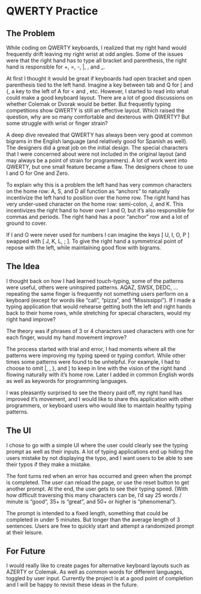 # QWERTY Practice

## The Problem
While coding on QWERTY keyboards, I realized that my right hand would frequently drift leaving my right wrist at odd angles. Some of the issues were that the right hand has to type all bracket and parenthesis, the right hand is responsible for +,  =, -, |, \, and _. 

At first I thought it would be great if keyboards had open bracket and open parenthesis tied to the left hand. Imagine a key between tab and Q for [ and {, a key to the left of A for < and , etc. However, I started to read into what could make a good keyboard layout. There are a lot of good discussions on whether Colemak or Dvorak would be better. But frequently typing competitions show QWERTY is still an effective layout. Which raised the question, why are so many comfortable and dexterous with QWERTY? But some struggle with wrist or finger strain?

A deep dive revealed that QWERTY has always been very good at common bigrams in the English language (and relatively good for Spanish as well). The designers did a great job on the initial design. The special characters that I were concerned about were not included in the original layout (and may always be a point of strain for programmers). A lot of work went into QWERTY, but one small feature became a flaw. The designers chose to use I and O for One and Zero. 

To explain why this is a problem the left hand has very common characters on the home row: A, S, and D all function as “anchors” to naturally incentivize the left hand to position over the home row. The right hand has very under-used character on the home row: semi-colon, J, and K. This incentivizes the right hand to hover over I and O, but it’s also responsible for commas and periods. The right hand has a poor “anchor” row and a lot of ground to cover.

If I and O were never used for numbers I can imagine the keys [ U, I, O, P ] swapped with [ J, K, L, ; ]. To give the right hand a symmetrical point of repose with the left, while maintaining good flow with bigrams.

## The Idea
I thought back on how I had learned touch-typing, some of the patterns were useful, others were uninspired patterns. AQAZ, SWSX, DEDC, …repeating the same finger is frequently not something users perform on a keyboard (except for words like “call”, “pizza”, and “Mississippi”). If I made a typing application that would rehearse getting both the left and right hands back to their home rows, while stretching for special characters, would my right hand improve?

The theory was if phrases of 3 or 4 characters used characters with one for each finger, would my hand movement improve?

The process started with trial and error, I had moments where all the patterns were improving my typing speed or typing comfort. While other times some patterns were found to be unhelpful. For example, I had to choose to omit  |, \, }, and ] to keep in line with the vision of the right hand flowing naturally with it’s home row. Later I added in common English words as well as keywords for programming languages.

I was pleasantly surprised to see the theory paid off, my right hand has improved it’s movement, and I would like to share this application with other programmers, or keyboard users who would like to maintain healthy typing patterns.

## The UI
I chose to go with a simple UI where the user could clearly see the typing prompt as well as their inputs. A lot of typing applications end up hiding the users mistake by not displaying the typo, and I want users to be able to see their typos if they make a mistake.

The font turns red when an error has occurred and green when the prompt is completed. The user can reload the page, or use the reset button to get another prompt. At the end, the user gets to see their typing speed. (With how difficult traversing this many characters can be, I’d say 25 words / minute is “good”, 35+ is “great”, and 50+ or higher is “phenomenal”). 

The prompt is intended to a fixed length, something that could be completed in under 5 minutes. But longer than the average length of 3 sentences. Users are free to quickly start and attempt a randomized prompt at their leisure.

## For Future
I would really like to create pages for alternative keyboard layouts such as AZERTY or Colemak. As well as common words for different languages, toggled by user input. Currently the project is at a good point of completion and I will be happy to revisit these ideas in the future.
